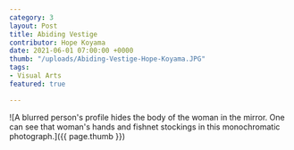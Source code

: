 ```yaml
---
category: 3
layout: Post
title: Abiding Vestige
contributor: Hope Koyama
date: 2021-06-01 07:00:00 +0000
thumb: "/uploads/Abiding-Vestige-Hope-Koyama.JPG"
tags: 
- Visual Arts
featured: true

---
```

![A blurred person's profile hides the body of the woman in the mirror. One can see that woman's hands and fishnet stockings in this monochromatic photograph.]({{ page.thumb }})